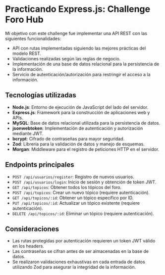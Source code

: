 # Practicando Express.js: Challenge Foro Hub

Mi objetivo con este challenge fue implementar una API REST con las siguientes funcionalidades:

- API con rutas implementadas siguiendo las mejores prácticas del modelo REST.
- Validaciones realizadas según las reglas de negocio.
- Implementación de una base de datos relacional para la persistencia de la información.
- Servicio de autenticación/autorización para restringir el acceso a la información.

## Tecnologías utilizadas

- **Node.js**: Entorno de ejecución de JavaScript del lado del servidor.
- **Express.js**: Framework para la construcción de aplicaciones web y APIs.
- **MySQL**: Base de datos relacional utilizada para la persistencia de datos.
- **jsonwebtoken**: Implementación de autenticación y autorización mediante JWT.
- **bcrypt**: Cifrado de contraseñas para mayor seguridad.
- **Zod**: Librería para la validación de datos y manejo de esquemas.
- **Morgan**: Middleware para el registro de peticiones HTTP en el servidor.

## Endpoints principales

- `POST /api/usuarios/register`: Registro de nuevos usuarios.
- `POST /api/usuarios/login`: Inicio de sesión y obtención de token JWT.
- `GET /api/topicos`: Obtener todos los tópicos del foro.
- `POST /api/topicos`: Crear un nuevo tópico (requiere autenticación).
- `GET /api/topicos/:id`: Obtener un tópico específico por ID.
- `PUT /api/topicos/:id`: Actualizar un tópico existente (requiere autenticación).
- `DELETE /api/topicos/:id`: Eliminar un tópico (requiere autenticación).

## Consideraciones

- Las rutas protegidas por autenticación requieren un token JWT válido en los headers.
- Las contraseñas se cifran antes de ser almacenadas en la base de datos.
- Se realizaron validaciones exhaustivas en cada entrada de datos utilizando Zod para asegurar la integridad de la información.
